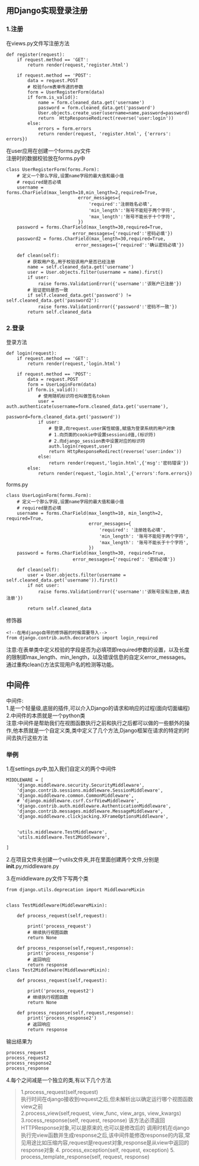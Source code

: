 ## 用Django实现登录注册
### 1.注册
在views.py文件写注册方法
```
def register(request):
    if request.method == 'GET':
        return render(request,'register.html')

    if request.method == 'POST':
        data = request.POST
        # 校验form表单传递的参数
        form = UserRegisterForm(data)
        if form.is_valid():
            name = form.cleaned_data.get('username')
            password = form.cleaned_data.get('password')
            User.objects.create_user(username=name,password=password)
            return  HttpResponseRedirect(reverse('user:login'))
        else:
            errors = form.errors
            return render(request, 'register.html', {'errors': errors})
```
在user应用在创建一个forms.py文件  
注册时的数据校验放在forms.py中  
```
class UserRegisterForm(forms.Form):
    # 定义一个那么字段,设置name字段的最大值和最小值
    # required是否必填
    username = forms.CharField(max_length=10,min_length=2,required=True,
                           error_messages={
                               'required':'注册姓名必填',
                               'min_length':'账号不能短于两个字符',
                               'max_length':'账号不能长于十个字符',
                           })
    password = forms.CharField(max_length=30,required=True,
                         error_messages={'required':'密码必填'})
    password2 = forms.CharField(max_length=30,required=True,
                          error_messages={'required':'确认密码必填'})

    def clean(self):
        # 获取用户名,用于校验该用户是否已经注册
        name = self.cleaned_data.get('username')
        user = User.objects.filter(username = name).first()
        if user:
            raise forms.ValidationError({'username':'该账户已注册'})
        # 验证密码是否一致
        if self.cleaned_data.get('password') != self.cleaned_data.get('password2'):
            raise forms.ValidationError({'password':'密码不一致'})
        return self.cleaned_data
```
### 2.登录
登录方法
```
def login(request):
    if request.method == 'GET':
        return render(request,'login.html')

    if request.method == 'POST':
        data = request.POST
        form = UserLoginForm(data)
        if form.is_valid():
            # 使用随机标识符也叫做签名token
            user = auth.authenticate(username=form.cleaned_data.get('username'),
                                     password=form.cleaned_data.get('password'))
            if user:
                # 登录,向request.user属性赋值,赋值为登录系统的用户对象
                # 1.向页面的cookie中设置sessionid值,(标识符)
                # 2.向django_session表中设置对应的标识符
                auth.login(request,user)
                return HttpResponseRedirect(reverse('user:index'))
            else:
                return render(request,'login.html',{'msg':'密码错误'})
        else:
            return render(request,'login.html',{'errors':form.errors})

```
forms.py
```
class UserLoginForm(forms.Form):
    # 定义一个那么字段,设置name字段的最大值和最小值
    # required是否必填
    username = forms.CharField(max_length=10, min_length=2, required=True,
                               error_messages={
                                   'required': '注册姓名必填',
                                   'min_length': '账号不能短于两个字符',
                                   'max_length': '账号不能长于十个字符',
                               })
    password = forms.CharField(max_length=30, required=True,
                         error_messages={'required': '密码必填'})

    def clean(self):
        user = User.objects.filter(username = self.cleaned_data.get('username')).first()
        if not user:
            raise forms.ValidationError({'username':'该账号没有注册,请去注册'})

        return self.cleaned_data
```
修饰器
```
<!--在用django自带的修饰器的时候需要导入-->
from django.contrib.auth.decorators import login_required
```
注意:在表单类中定义校验的字段是否为必填项即required参数的设置，以及长度的限制即max_length、min_length，以及错误信息的自定义error_messages。通过重构clean()方法实现用户名的检测等功能。


## 中间件
中间件:  
1.是一个轻量级,底层的插件,可以介入Django的请求和响应的过程(面向切面编程)  
2.中间件的本质就是一个python类  
注意:中间件是帮助我们在视图函数执行之前和执行之后都可以做的一些额外的操作,他本质就是一个自定义类,类中定义了几个方法,Django框架在请求的特定的时间去执行这些方法

### 举例
1.在settings.py中,加入我们自定义的两个中间件
```
MIDDLEWARE = [
    'django.middleware.security.SecurityMiddleware',
    'django.contrib.sessions.middleware.SessionMiddleware',
    'django.middleware.common.CommonMiddleware',
    # 'django.middleware.csrf.CsrfViewMiddleware',
    'django.contrib.auth.middleware.AuthenticationMiddleware',
    'django.contrib.messages.middleware.MessageMiddleware',
    'django.middleware.clickjacking.XFrameOptionsMiddleware',
    
    
    'utils.middleware.TestMiddleware',
    'utils.middleware.Test2Middleware',

]
```

2.在项目文件夹创建一个utils文件夹,并在里面创建两个文件,分别是
__init__.py,middleware.py

3.在middleware.py文件下写两个类
```
from django.utils.deprecation import MiddlewareMixin


class TestMiddleware(MiddlewareMixin):

    def process_request(self,request):

        print('process_request')
        # 继续执行视图函数
        return None

    def process_response(self,request,response):
        print('process_response')
        # 返回响应
        return response
class Test2Middleware(MiddlewareMixin):

    def process_request(self,request):

        print('process_request2')
        # 继续执行视图函数
        return None

    def process_response(self,request,response):
        print('process_response2')
        # 返回响应
        return response
```
输出结果为
```
process_request
process_request2
process_response2
process_response
```

4.每个之间减是一个独立的类,有以下几个方法
>1.process_request(self,request)  
>   执行时间在django接收到request之后,但未解析出以确定运行哪个视图函数view之前  
>2.process_view(self,request, view_func, view_args, view_kwargs)
>3.rocess_response(self, request, response)
>   该方法必须返回HTTPResponse对象,可以是原来的,也可以是修改后的
>调用时机在django执行完view函数并生成response之后,该中间件能修改response的内容,常见用途比如压缩内容,request是request对象,response是从view中返回的response对象
>4. process_exception(self, request, exception)
>5. process_template_response(self, request, response)
